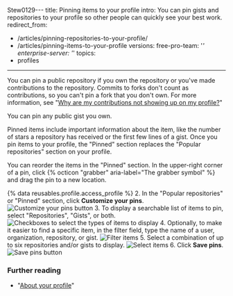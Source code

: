 Stew0129---
title: Pinning items to your profile
intro: You can pin gists and repositories to your profile so other people can quickly see your best work.
redirect_from:
  - /articles/pinning-repositories-to-your-profile/
  - /articles/pinning-items-to-your-profile
versions:
  free-pro-team: '*'
  enterprise-server: '*'
topics:
  - profiles
---

You can pin a public repository if you own the repository or you've made contributions to the repository. Commits to forks don't count as contributions, so you can't pin a fork that you don't own. For more information, see "[Why are my contributions not showing up on my profile?](/articles/why-are-my-contributions-not-showing-up-on-my-profile)"

You can pin any public gist you own.

Pinned items include important information about the item, like the number of stars a repository has received or the first few lines of a gist. Once you pin items to your profile, the "Pinned" section replaces the "Popular repositories" section on your profile.

You can reorder the items in the "Pinned" section. In the upper-right corner of a pin, click {% octicon "grabber" aria-label="The grabber symbol" %}  and drag the pin to a new location.

{% data reusables.profile.access_profile %}
2. In the "Popular repositories" or "Pinned" section, click **Customize your pins**.
	![Customize your pins button](/assets/images/help/profile/customize-pinned-repositories.png)
3. To display a searchable list of items to pin, select "Repositories", "Gists", or both.
	![Checkboxes to select the types of items to display](/assets/images/help/profile/pinned-repo-picker.png)
4. Optionally, to make it easier to find a specific item, in the filter field, type the name of a user, organization, repository, or gist.
	![Filter items](/assets/images/help/profile/pinned-repo-search.png)
5. Select a combination of up to six repositories and/or gists to display.
	![Select items](/assets/images/help/profile/select-items-to-pin.png)
6. Click **Save pins**.
	![Save pins button](/assets/images/help/profile/save-pinned-repositories.png)

### Further reading

- "[About your profile](/articles/about-your-profile)"
